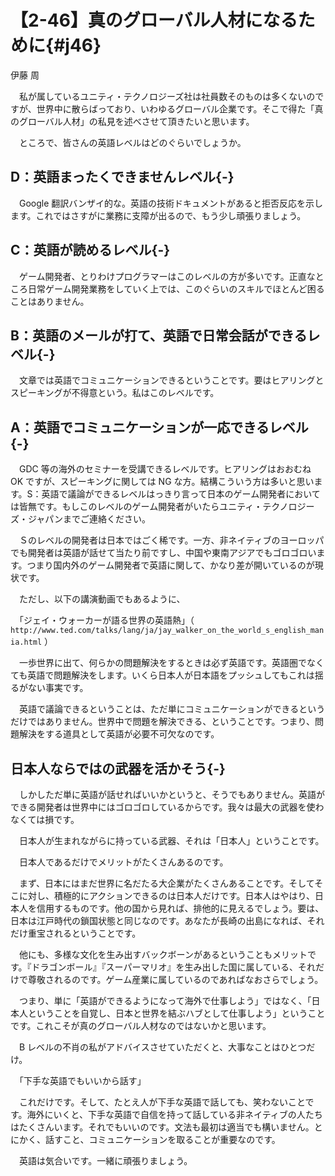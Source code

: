 # 【2-46】真のグローバル人材になるために{#j46}

<div class="author">伊藤 周</div>

　私が属しているユニティ・テクノロジーズ社は社員数そのものは多くないのですが、世界中に散らばっており、いわゆるグローバル企業です。そこで得た「真のグローバル人材」の私見を述べさせて頂きたいと思います。

　ところで、皆さんの英語レベルはどのぐらいでしょうか。

## D：英語まったくできませんレベル{-}

　Google 翻訳バンザイ的な。英語の技術ドキュメントがあると拒否反応を示します。これではさすがに業務に支障が出るので、もう少し頑張りましょう。

## C：英語が読めるレベル{-}

　ゲーム開発者、とりわけプログラマーはこのレベルの方が多いです。正直なところ日常ゲーム開発業務をしていく上では、このぐらいのスキルでほとんど困ることはありません。

## B：英語のメールが打て、英語で日常会話ができるレベル{-}

　文章では英語でコミュニケーションできるということです。要はヒアリングとスピーキングが不得意という。私はこのレベルです。

## A：英語でコミュニケーションが一応できるレベル{-}

　GDC 等の海外のセミナーを受講できるレベルです。ヒアリングはおおむね OK ですが、スピーキングに関しては NG な方。結構こういう方は多いと思います。S：英語で議論ができるレベルはっきり言って日本のゲーム開発者においては皆無です。もしこのレベルのゲーム開発者がいたらユニティ・テクノロジーズ・ジャパンまでご連絡ください。

　Ｓのレベルの開発者は日本ではごく稀です。一方、非ネイティブのヨーロッパでも開発者は英語が話せて当たり前ですし、中国や東南アジアでもゴロゴロいます。つまり国内外のゲーム開発者で英語に関して、かなり差が開いているのが現状です。

　ただし、以下の講演動画でもあるように、

　「ジェイ・ウォーカーが語る世界の英語熱」（ `http://www.ted.com/talks/lang/ja/jay_walker_on_the_world_s_english_mania.html` ）

　一歩世界に出て、何らかの問題解決をするときは必ず英語です。英語圏でなくても英語で問題解決をします。いくら日本人が日本語をプッシュしてもこれは揺るがない事実です。

　英語で議論できるということは、ただ単にコミュニケーションができるというだけではありません。世界中で問題を解決できる、ということです。つまり、問題解決をする道具として英語が必要不可欠なのです。

## 日本人ならではの武器を活かそう{-}

　しかしただ単に英語が話せればいいかというと、そうでもありません。英語ができる開発者は世界中にはゴロゴロしているからです。我々は最大の武器を使わなくては損です。

　日本人が生まれながらに持っている武器、それは「日本人」ということです。

　日本人であるだけでメリットがたくさんあるのです。

　まず、日本にはまだ世界に名だたる大企業がたくさんあることです。そしてそこに対し、積極的にアクションできるのは日本人だけです。日本人はやはり、日本人を信用するものです。他の国から見れば、排他的に見えるでしょう。要は、日本は江戸時代の鎖国状態と同じなのです。あなたが長崎の出島になれば、それだけ重宝されるということです。

　他にも、多様な文化を生み出すバックボーンがあるということもメリットです。『ドラゴンボール』『スーパーマリオ』を生み出した国に属している、それだけで尊敬されるのです。ゲーム産業に属しているのであればなおさらでしょう。

　つまり、単に「英語ができるようになって海外で仕事しよう」ではなく、「日本人ということを自覚し、日本と世界を結ぶハブとして仕事しよう」ということです。これこそが真のグローバル人材なのではないかと思います。

　B レベルの不肖の私がアドバイスさせていただくと、大事なことはひとつだけ。

　「下手な英語でもいいから話す」

　これだけです。そして、たとえ人が下手な英語で話しても、笑わないことです。海外にいくと、下手な英語で自信を持って話している非ネイティブの人たちはたくさんいます。それでもいいのです。文法も最初は適当でも構いません。とにかく、話すこと、コミュニケーションを取ることが重要なのです。

　英語は気合いです。一緒に頑張りましょう。
